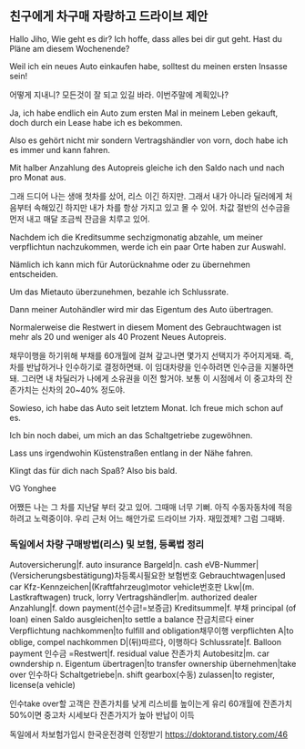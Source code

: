 ## 친구에게 차구매 자랑하고 드라이브 제안
Hallo Jiho,
Wie geht es dir? Ich hoffe, dass alles bei dir gut geht. 
Hast du Pläne am diesem Wochenende? 

Weil ich ein neues Auto einkaufen habe, solltest du meinen ersten Insasse sein! 

어떻게 지내니? 모든것이 잘 되고 있길 바라. 이번주말에 계획있나?

Ja, ich habe endlich ein Auto zum ersten Mal in meinem Leben gekauft, doch durch ein Lease habe ich es bekommen. 

Also es gehört nicht mir sondern Vertragshändler von vorn, doch habe ich es immer und kann fahren. 

Mit halber Anzahlung des Autopreis gleiche ich den Saldo nach und nach pro Monat aus. 

그래 드디어 나는 생애 첫차를 샀어, 리스 이긴 하지만. 그래서 내가 아니라 딜러에게 처음부터 속해있긴 하지만 내가 차를 항상 가지고 있고 몰 수 있어. 차값 절반의 선수금을 먼저 내고 매달 조금씩 잔금을 치루고 있어.

Nachdem ich die Kreditsumme sechzigmonatig abzahle, um meiner verpflichtun nachzukommen, werde ich ein paar Orte haben zur Auswahl. 

Nämlich ich kann mich für Autorücknahme oder zu übernehmen entscheiden. 

Um das Mietauto überzunehmen, bezahle ich Schlussrate. 

Dann meiner Autohändler wird mir das Eigentum des Auto übertragen.

Normalerweise die Restwert in diesem Moment des Gebrauchtwagen ist mehr als 20 und weniger als 40 Prozent Neues Autopreis.

채무이행을 하기위해 부채를 60개월에 걸쳐 갚고나면 몇가지 선택지가 주어지게돼. 즉, 차를 반납하거나 인수하기로 결정하면돼. 이 임대차량을 인수하려면 인수금을 지불하면 돼. 그러면 내 차딜러가 나에게 소유권을 이전 할거야. 보통 이 시점에서 이 중고차의 잔존가치는 신차의 20~40% 정도야.

Sowieso, ich habe das Auto seit letztem Monat. Ich freue mich schon auf es. 

Ich bin noch dabei, um mich an das Schaltgetriebe zugewöhnen. 

Lass uns irgendwohin Küstenstraßen entlang in der Nähe fahren. 

Klingt das für dich nach Spaß? Also bis bald.

VG
Yonghee

어쨌든 나는 그 차를 지난달 부터 갖고 있어. 그때매 너무 기뻐. 아직 수동자동차에 적응하려고 노력중이야. 우리 근처 어느 해안가로 드라이브 가자. 재밌겠제? 그럼 그때봐.



### 독일에서 차량 구매방법(리스) 및 보험, 등록법 정리 

Autoversicherung|f. auto insurance
Bargeld|n. cash
eVB-Nummer|(Versicherungsbestätigung)차등록시필요한 보험번호
Gebrauchtwagen|used car
Kfz-Kennzeichen|(Kraftfahrzeug)motor vehicle번호판
Lkw|(m. Lastkraftwagen) truck, lorry
Vertragshändler|m. authorized dealer
Anzahlung|f. down payment(선수금!=보증금)
Kreditsumme|f. 부채 principal (of loan)
einen Saldo ausgleichen|to settle a balance 잔금치르다
einer Verpflichtung nachkommen|to fulfill and obligation채무이행
verpflichten A|to oblige, compel
nachkommen D|(뒤)따르다, 이행하다 
Schlussrate|f. Balloon payment 인수금 
=Restwert|f. residual value 잔존가치
Autobesitz|m. car owndership
n. Eigentum übertragen|to transfer ownership
übernehmen|take over 인수하다
Schaltgetriebe|n. shift gearbox(수동)
zulassen|to register, license(a vehicle)

인수take over할 고객은 잔존가치를 낮게 리스비를 높이는게 유리
60개월에 잔존가치 50%이면 중고차 시세보다 잔존가지가 높아 반납이 이득 

독일에서 차보험가입시 한국운전경력 인정받기 https://doktorand.tistory.com/46